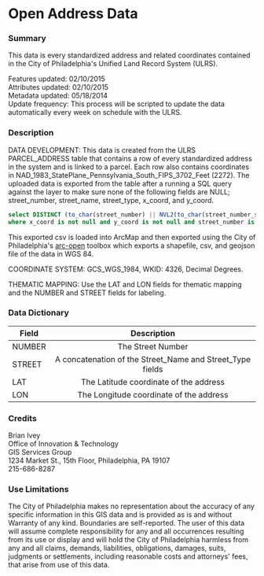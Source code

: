 # Open Address Data

### Summary  

This data is every standardized address and related coordinates contained in the City of Philadelphia's Unified Land Record System (ULRS).
  
Features updated:    02/10/2015  
Attributes updated:  02/10/2015  
Metadata updated:  05/18/2014  
Update frequency:   This process will be scripted to update the data automatically every week on schedule with the ULRS.

### Description  


DATA DEVELOPMENT: This data is created from the ULRS PARCEL_ADDRESS table that contains a row of every standardized address in the system and is linked to a parcel. Each row also contains coordinates in NAD_1983_StatePlane_Pennsylvania_South_FIPS_3702_Feet (2272). The uploaded data is exported from the table after a running a SQL query against the layer to make sure none of the following fields are NULL; street_number, street_name, street_type, x_coord, and y_coord.

```sql
select DISTINCT (to_char(street_number) || NVL2(to_char(street_number_suffix),' ' || to_char(street_number_suffix), '')) "NUMBER", (NVL2(street_prefix,street_prefix || ' ','') || street_name || ' ' || street_type || NVL2(street_suffix,' ' || street_suffix, '')) STREET, to_char(UNIT), x_coord LON, y_coord LAT from parcel_address
where x_coord is not null and y_coord is not null and street_number is not null and street_name is not null and street_type is not null
```

This exported csv is loaded into ArcMap and then exported using the City of Philadelphia's [arc-open](https://github.com/CityOfPhiladelphia/arc-open/) toolbox which exports a shapefile, csv, and geojson file of the data in WGS 84.


COORDINATE SYSTEM: GCS_WGS_1984, WKID: 4326, Decimal Degrees.

THEMATIC MAPPING: Use the LAT and LON fields for thematic mapping and the NUMBER and STREET fields for labeling.  

### Data Dictionary

| Field | Description  
| ----- | :----------:    
| NUMBER | The Street Number
| STREET | A concatenation of the Street_Name and Street_Type fields
| LAT | The Latitude coordinate of the address
| LON | The Longitude coordinate of the address

### Credits  

Brian Ivey  
Office of Innovation & Technology  
GIS Services Group  
1234 Market St., 15th Floor, Philadelphia, PA  19107  
215-686-8287

### Use Limitations  

The City of Philadelphia makes no representation about the accuracy of any specific information in this GIS data and is provided as is and without Warranty of any kind. Boundaries are self-reported. The user of this data will assume complete responsibility for any and all occurrences resulting from its use or display and will hold the City of Philadelphia harmless from any and all claims, demands, liabilities, obligations, damages, suits, judgments or settlements, including reasonable costs and attorneys' fees, that arise from use of this data.

